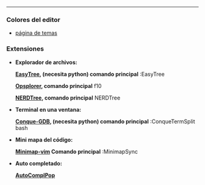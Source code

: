 ---------------------
### Colores del editor
* [página de temas](http://vimcolors.com/)
### Extensiones
* **Explorador de archivos:**

     **[EasyTree](https://github.com/troydm/easytree.vim), (necesita python) comando principal** :EasyTree
     
     **[Opsplorer](https://github.com/pschiel/opsplorer), comando principal** f10
     
     **[NERDTree](https://github.com/scrooloose/nerdtree), comando principal** NERDTree

* **Terminal en una ventana:** 
      
     **[Conque-GDB](https://github.com/vim-scripts/Conque-GDB), (necesita python) comando principal** :ConqueTermSplit bash

* **Mini mapa del código:** 
    
    **[Minimap-vim](https://github.com/koron/minimap-vim) Comando principal** :MinimapSync
     
* **Auto completado:** 

    **[AutoComplPop](https://github.com/vim-scripts/AutoComplPop)** 
